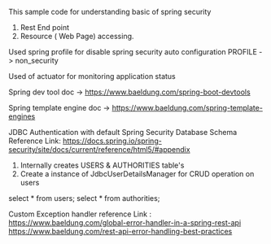 
This sample code for understanding basic of spring security
1. Rest End point
2. Resource ( Web Page) accessing.

Used spring profile for disable spring security auto configuration
PROFILE -> non_security

Used of actuator for monitoring application status

Spring dev tool doc -> https://www.baeldung.com/spring-boot-devtools

Spring template engine doc -> https://www.baeldung.com/spring-template-engines


JDBC Authentication with default Spring Security Database Schema
Reference Link: https://docs.spring.io/spring-security/site/docs/current/reference/html5/#appendix

1. Internally creates USERS & AUTHORITIES table's
2. Create a instance of JdbcUserDetailsManager for CRUD operation on users

select * from users;
select * from authorities;

Custom Exception handler
reference Link :
https://www.baeldung.com/global-error-handler-in-a-spring-rest-api
https://www.baeldung.com/rest-api-error-handling-best-practices
